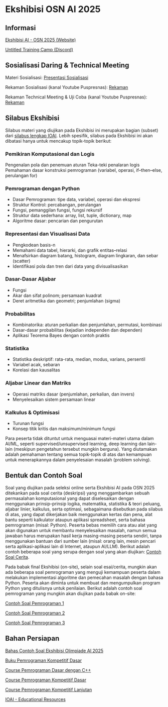 # Ekshibisi OSN AI 2025

## Informasi
[Ekshibisi AI - OSN 2025 (Website)](https://ioai.toki.id/ekshibisi.html)

[Untitled Training Camp (Discord)](https://s.id/utc_discord)

## Sosialisasi Daring & Technical Meeting

Materi Sosialisasi: [Presentasi Sosialisasi](https://ioai.toki.id/assets/sosialisasi/Materi_Sosialisasi_Ekshibisi_AI_2025.pdf)

Rekaman Sosialisasi (kanal Youtube Puspresnas): [Rekaman](https://youtu.be/q1euPgRfXH8?si=FeRWTh17WAi3GeQd)

Rekaman Technical Meeting & Uji Coba (kanal Youtube Puspresnas): [Rekaman](https://www.youtube.com/live/oBD0ym-xQzM?si=wBtAShaA82jI7NTU)

## Silabus Ekshibisi
Silabus materi yang diujikan pada Ekshibisi ini merupakan bagian (subset) dari [silabus lengkap IOAI](https://ioai.toki.id/silabus.html). Lebih spesifik, silabus pada Ekshibisi ini akan dibatasi hanya untuk mencakup topik-topik berikut:

### Pemikiran Komputasional dan Logis
Pengenalan pola dan penemuan aturan
Teka-teki penalaran logis
Pemahaman dasar konstruksi pemrograman (variabel, operasi, if–then–else, perulangan for)
### Pemrograman dengan Python
- Dasar Pemrograman: tipe data, variabel, operasi dan ekspresi
- Struktur Kontrol: percabangan, perulangan
- Fungsi, pemanggilan fungsi, fungsi rekursif
- Struktur data sederhana: array, list, tuple, dictionary, map
- Algoritme dasar: pencarian dan pengurutan

### Representasi dan Visualisasi Data
- Pengkodean basis-n
- Memahami data tabel, hierarki, dan grafik entitas–relasi
- Menafsirkan diagram batang, histogram, diagram lingkaran, dan sebar (scatter)
- Identifikasi pola dan tren dari data yang divisualisasikan

### Dasar-Dasar Aljabar
- Fungsi
- Akar dan sifat polinom; persamaan kuadrat
- Deret aritmetika dan geometri; penjumlahan (sigma)

### Probabilitas
- Kombinatorika: aturan perkalian dan penjumlahan, permutasi, kombinasi
- Dasar-dasar probabilitas (kejadian independen dan dependen)
- Aplikasi Teorema Bayes dengan contoh praktis

### Statistika
- Statistika deskriptif: rata-rata, median, modus, varians, persentil
- Variabel acak, sebaran
- Korelasi dan kausalitas

### Aljabar Linear dan Matriks
- Operasi matriks dasar (penjumlahan, perkalian, dan invers)
- Menyelesaikan sistem persamaan linear

### Kalkulus & Optimisasi
- Turunan fungsi
- Konsep titik kritis dan maksimum/minimum fungsi

Para peserta tidak dituntut untuk menguasai materi-materi utama dalam AI/ML, seperti supervised/unsupervised learning, deep learning dan lain-lain (meskipun pengetahun tersebut mungkin berguna). Yang diutamakan adalah pemahaman tentang semua topik-topik di atas dan kemampuan untuk menerapkannya dalam penyelesaian masalah (problem solving).

## Bentuk dan Contoh Soal
Soal yang diujikan pada seleksi online serta Ekshibisi AI pada OSN 2025 ditekankan pada soal cerita (deskripsi) yang menggambarkan sebuah permasalahan komputasional yang dapat diselesaikan dengan menggunakan prinsip-prinsip logika, matematika, statistika & teori peluang, aljabar linier, kalkulus, serta optimasi, sebagaimana disebutkan pada silabus di atas, yang dapat dikerjakan baik menggunakan kertas dan pena, alat bantu seperti kalkulator ataupun aplikasi spreadsheet, serta bahasa pemrograman (misal: Python). Peserta bebas memilih cara atau alat yang akan digunakan untuk membantu menyelesaikan masalah, namun semua jawaban harus merupakan hasil kerja masing-masing peserta sendiri, tanpa menggunakan bantuan dari sumber lain (misal: orang lain, mesin pencari serta aplikasi-aplikasi lain di Internet, ataupun AI/LLM). Berikut adalah contoh beberapa soal yang serupa dengan soal yang akan diujikan: [Contoh Soal Cerita](Contoh_Soal_Eksebisi.pdf).

Pada babak final Ekshibisi (on-site), selain soal esai/cerita, mungkin akan ada beberapa soal pemrograman yang menguji kemampuan peserta dalam melakukan implementasi algoritme dan pemecahan masalah dengan bahasa Python. Peserta akan diminta untuk membuat dan mengumpulkan program Python yang ditulisnya untuk penilaian. Berikut adalah contoh soal pemrograman yang mungkin akan diujikan pada babak on-site:

[Contoh Soal Pemrograman 1](Contoh_Soal_Pemrograman_1_Eksebisi_AI_2025.ipynb)

[Contoh Soal Pemrograman 2](Contoh_Soal_Pemrograman_2_Eksebisi_AI_2025.ipynb)

[Contoh Soal Pemrograman 3](Contoh_Soal_Pemrograman_3.ipynb)

## Bahan Persiapan

[Bahas Contoh Soal Ekshibisi Olimpiade AI 2025](https://www.youtube.com/live/e7vebJxQg1o?si=8UvdkVegLsvBctuc)

[Buku Pemrograman Kompetitif Dasar](pemrograman-kompetitif-dasar.pdf)

[Course Pemrograman Dasar dengan C++](https://tlx.toki.id/courses/basic-cpp)

[Course Pemrograman Kompetitif Dasar](https://tlx.toki.id/courses/competitive-1)

[Course Pemrograman Kompetitif Lanjutan](https://tlx.toki.id/courses/competitive-2)

[IOAI - Educational Resources](https://docs.google.com/spreadsheets/d/15f4VzUCXrqz2m6hjilVkJVE2YFhjzKeOdY-5PVB2sds/edit?usp=sharing)

